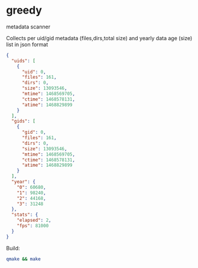 # greedy
metadata scanner

Collects per uid/gid metadata (files,dirs,total size) and yearly data age (size) list in json format
```json
{
  "uids": [
    {
      "uid": 0,
      "files": 161,
      "dirs": 0,
      "size": 13093546,
      "mtime": 1468569705,
      "ctime": 1468578131,
      "atime": 1468829899
    }
  ],
  "gids": [
    {
      "gid": 0,
      "files": 161,
      "dirs": 0,
      "size": 13093546,
      "mtime": 1468569705,
      "ctime": 1468578131,
      "atime": 1468829899
    }
  ],
  "year": {
    "0": 60680,
    "1": 98240,
    "2": 44168,
    "3": 31248
  },
  "stats": {
    "elapsed": 2,
    "fps": 81000
  }
}
```


Build:
```bash
qmake && make
```

